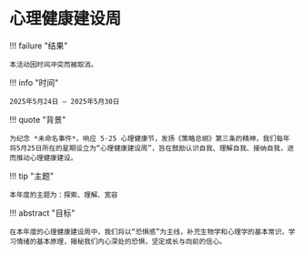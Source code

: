 # 心理健康建设周

!!! failure "结果"

	本活动因时间冲突而被取消。

!!! info "时间"

	2025年5月24日 — 2025年5月30日

!!! quote "背景"

	为纪念 *未命名事件*，响应 5·25 心理健康节，发扬《策略总纲》第三条的精神，我们每年将5月25日所在的星期设立为“心理健康建设周”，旨在鼓励认识自我、理解自我、接纳自我，进而推动心理健康建设。

!!! tip "主题"

	本年度的主题为：探索、理解、宽容

!!! abstract "目标"

	在本年度的心理健康建设周中，我们将以“恐惧感”为主线，补充生物学和心理学的基本常识，学习情绪的基本原理，揭秘我们内心深处的恐惧，坚定成长与向前的信心。
